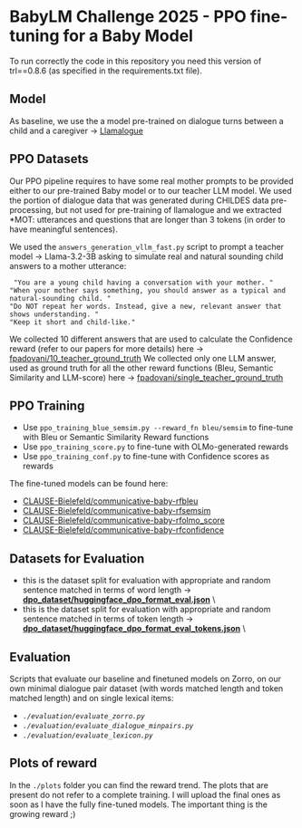 # BabyLM Challenge 2025 - PPO fine-tuning for a Baby Model 
To run correctly the code in this repository you need this version of trl==0.8.6 (as specified in the requirements.txt file). 

## Model
As baseline, we use the a model pre-trained on dialogue turns between a child and a caregiver  -> [Llamalogue](https://huggingface.co/CLAUSE-Bielefeld/llamalogue/tree/main)

## PPO Datasets

Our PPO pipeline requires to have some real mother prompts to be provided either to our pre-trained Baby model or to our teacher LLM model.
We used the portion of dialogue data that was generated during CHILDES data pre-processing, but not used for pre-training of llamalogue and we extracted *MOT: utterances and questions that are longer than 3 tokens (in order to have meaningful sentences). 

We used the `answers_generation_vllm_fast.py` script to prompt a teacher model -> Llama-3.2-3B asking to simulate real and natural sounding child answers to a mother utterance:
<pre><code> "You are a young child having a conversation with your mother. "
"When your mother says something, you should answer as a typical and natural-sounding child. "
"Do NOT repeat her words. Instead, give a new, relevant answer that shows understanding. "
"Keep it short and child-like."
</code></pre>

We collected 10 different answers that are used to calculate the Confidence reward (refer to our papers for more details) here -> [fpadovani/10_teacher_ground_truth](https://huggingface.co/datasets/fpadovani/10_teacher_ground_truth)
We collected only one LLM answer, used as ground truth for all the other reward functions (Bleu, Semantic Similarity and LLM-score) here -> [fpadovani/single_teacher_ground_truth](https://huggingface.co/datasets/fpadovani/single_teacher_ground_truth)

## PPO Training

- Use `ppo_training_blue_semsim.py --reward_fn bleu/semsim` to fine-tune with Bleu or Semantic Similarity Reward functions
- Use `ppo_training_score.py` to fine-tune with OLMo-generated rewards
- Use `ppo_training_conf.py` to fine-tune with Confidence scores as rewards


The fine-tuned models can be found here:
- [CLAUSE-Bielefeld/communicative-baby-rfbleu](https://huggingface.co/CLAUSE-Bielefeld/communicative-baby-rfbleu)
- [CLAUSE-Bielefeld/communicative-baby-rfsemsim](https://huggingface.co/CLAUSE-Bielefeld/communicative-baby-rfsemsim)
- [CLAUSE-Bielefeld/communicative-baby-rfolmo_score](https://huggingface.co/CLAUSE-Bielefeld/communicative-baby-rfolmo_score)
- [CLAUSE-Bielefeld/communicative-baby-rfconfidence](https://huggingface.co/CLAUSE-Bielefeld/communicative-baby-rfconfidence)

## Datasets for Evaluation 

- this is the dataset split for evaluation with appropriate and random sentence matched in terms of word length -> [**dpo_dataset/huggingface_dpo_format_eval.json**](https://huggingface.co/datasets/fpadovani/dialogue_eval_words) \
- this is the dataset split for evaluation with appropriate and random sentence matched in terms of token length -> [**dpo_dataset/huggingface_dpo_format_eval_tokens.json**](https://huggingface.co/datasets/fpadovani/dialogue_eval_tokens) \

## Evaluation

Scripts that evaluate our baseline and finetuned models on Zorro, on our own minimal dialogue pair dataset (with words matched length and token matched length) and on single lexical items:

- *`./evaluation/evaluate_zorro.py`* 
- *`./evaluation/evaluate_dialogue_minpairs.py`*
- *`./evaluation/evaluate_lexicon.py`*


## Plots of reward 
In the `./plots` folder you can find the reward trend. The plots that are present do not refer to a complete training.
I will upload the final ones as soon as I have the fully fine-tuned models. The important thing is the growing reward ;)







